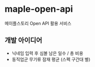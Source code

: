 # maple-open-api
메이플스토리 Open API 활용 서비스

## 개발 아이디어
- 닉네임 입력 후 심볼 남은 일수 / 총 비용
- 동직업군 무기류 잠재 평균 (스펙 구간대 별)